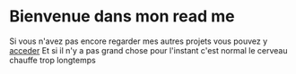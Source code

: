 # Bienvenue dans mon read me
Si vous n'avez pas encore regarder mes autres projets vous pouvez y [acceder]()
Et si il n'y a pas grand chose pour l'instant c'est normal le cerveau chauffe trop longtemps